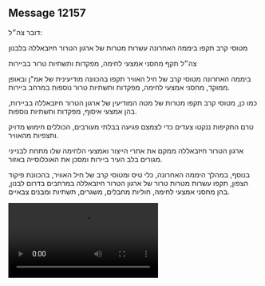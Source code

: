 ## Message 12157

דובר צה״ל:

מטוסי קרב תקפו ביממה האחרונה עשרות מטרות של ארגון הטרור חיזבאללה בלבנון 

צה״ל תקף מחסני אמצעי לחימה, מפקדות ותשתיות טרור בביירות

ביממה האחרונה מטוסי קרב של חיל האוויר תקפו בהכוונה מודיעינית של אמ"ן ובאופן ממוקד, מחסני אמצעי לחימה, מפקדות ותשתיות טרור נוספות במרחב ביירות. 

כמו כן, מטוסי קרב תקפו מטרות של מטה המודיעין של ארגון הטרור חיזבאללה בביירות, בהן אמצעי איסוף, מפקדות ותשתיות נוספות. 

טרם התקיפות ננקטו צעדים כדי לצמצם פגיעה בבלתי מעורבים, הכוללים חימוש מדויק ותצפיות מהאוויר. 

ארגון הטרור חיזבאללה ממקם את אתרי הייצור ואמצעי הלחימה שלו מתחת לבנייני מגורים בלב העיר ביירות ומסכן את האוכלוסייה באזור.

בנוסף, במהלך היממה האחרונה, כלי טיס ומטוסי קרב של חיל האוויר, בהכוונת פיקוד הצפון, תקפו עשרות מטרות טרור של ארגון הטרור חיזבאללה במרחבים בדרום לבנון, בהן מחסני אמצעי לחימה, חוליות מחבלים, משגרים, תשתיות ומבנים צבאיים.

![Video](https://data.iron-swords.co.il/2024/October/04/https://data.iron-swords.co.il/2024/October/04/12157/12157_media.mp4)
